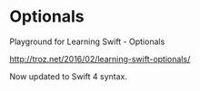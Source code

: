 # Optionals

Playground for Learning Swift - Optionals

http://troz.net/2016/02/learning-swift-optionals/

Now updated to Swift 4 syntax.